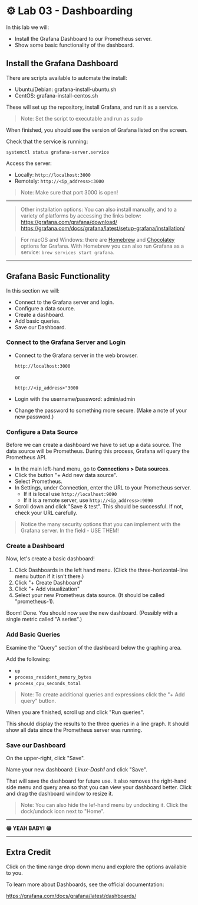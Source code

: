 # ⚙️ Lab 03 - Dashboarding

In this lab we will:

- Install the Grafana Dashboard to our Prometheus server.
- Show some basic functionality of the dashboard.

## Install the Grafana Dashboard

There are scripts available to automate the install:

- Ubuntu/Debian: grafana-install-ubuntu.sh
- CentOS: grafana-install-centos.sh

These will set up the repository, install Grafana, and run it as a service.

> Note: Set the script to executable and run as sudo

When finished, you should see the version of Grafana listed on the screen.

Check that the service is running:

`systemctl status grafana-server.service`

Access the server:

- Locally: `http://localhost:3000`
- Remotely: `http://<ip_address>:3000`

> Note: Make sure that port 3000 is open!

---

> Other installation options: You can also install manually, and to a variety of platforms by accessing the links below:
> https://grafana.com/grafana/download/
> https://grafana.com/docs/grafana/latest/setup-grafana/installation/ 

> For macOS and Windows: there are [Homebrew](https://formulae.brew.sh/formula/grafana) and [Chocolatey](https://community.chocolatey.org/packages/grafana) options for Grafana.
> With Homebrew you can also run Grafana as a service: `brew services start grafana`.

---

## Grafana Basic Functionality

In this section we will:

- Connect to the Grafana server and login.
- Configure a data source.
- Create a dashboard.
- Add basic queries.
- Save our Dashboard.

### Connect to the Grafana Server and Login

- Connect to the Grafana server in the web browser.

  `http://localhost:3000`

  or

  `http://<ip_address>"3000`

- Login with the username/password: admin/admin
- Change the password to something more secure. (Make a note of your new password.)
  
### Configure a Data Source

Before we can create a dashboard we have to set up a data source. The data source will be Prometheus. During this process, Grafana will query the Prometheus API.

- In the main left-hand menu, go to **Connections > Data sources**.
- Click the button "+ Add new data source".
- Select Prometheus.
- In Settings, under Connection, enter the URL to your Prometheus server. 
  - If it is local use `http://localhost:9090`
  - If it is a remote server, use `http://<ip_address>:9090`
- Scroll down and click "Save & test". This should be successful. If not, check your URL carefully.

> Notice the many security options that you can implement with the Grafana server. In the field - USE THEM!

### Create a Dashboard

Now, let's create a basic dashboard!

1. Click Dashboards in the left hand menu. (Click the three-horizontal-line menu button if it isn't there.)
2. Click "+ Create Dashboard"
3. Click "+ Add visualization"
4. Select your new Prometheus data source. (It should be called "prometheus-1).
  
Boom! Done. You should now see the new dashboard. (Possibly with a single metric called "A series".)

### Add Basic Queries

Examine the "Query" section of the dashboard below the graphing area.

Add the following:

- `up`
- `process_resident_memory_bytes`
- `process_cpu_seconds_total`

> Note: To create additional queries and expressions click the "+ Add query" button.

When you are finished, scroll up and click "Run queries".

This should display the results to the three queries in a line graph. It should show all data since the Prometheus server was running.

### Save our Dashboard

On the upper-right, click "Save".

Name your new dashboard: *Linux-Dash1* and click "Save".

That will save the dashboard for future use. It also removes the right-hand side menu and query area so that you can view your dashboard better. Click and drag the dashboard window to resize it.

> Note: You can also hide the lef-hand menu by undocking it. Click the dock/undock icon next to "Home".

---

**😁 YEAH BABY! 😁**

---

## Extra Credit

Click on the time range drop down menu and explore the options available to you.

To learn more about Dashboards, see the official documentation:

https://grafana.com/docs/grafana/latest/dashboards/